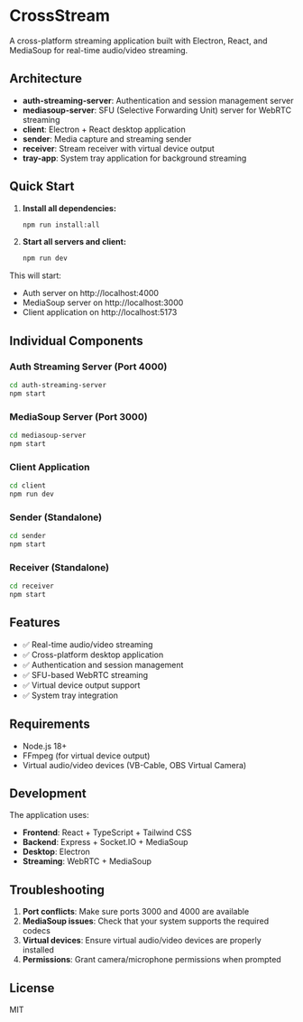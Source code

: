 # CrossStream

A cross-platform streaming application built with Electron, React, and MediaSoup for real-time audio/video streaming.

## Architecture

- **auth-streaming-server**: Authentication and session management server
- **mediasoup-server**: SFU (Selective Forwarding Unit) server for WebRTC streaming
- **client**: Electron + React desktop application
- **sender**: Media capture and streaming sender
- **receiver**: Stream receiver with virtual device output
- **tray-app**: System tray application for background streaming

## Quick Start

1. **Install all dependencies:**
   ```bash
   npm run install:all
   ```

2. **Start all servers and client:**
   ```bash
   npm run dev
   ```

This will start:
- Auth server on http://localhost:4000
- MediaSoup server on http://localhost:3000
- Client application on http://localhost:5173

## Individual Components

### Auth Streaming Server (Port 4000)
```bash
cd auth-streaming-server
npm start
```

### MediaSoup Server (Port 3000)
```bash
cd mediasoup-server
npm start
```

### Client Application
```bash
cd client
npm run dev
```

### Sender (Standalone)
```bash
cd sender
npm start
```

### Receiver (Standalone)
```bash
cd receiver
npm start
```

## Features

- ✅ Real-time audio/video streaming
- ✅ Cross-platform desktop application
- ✅ Authentication and session management
- ✅ SFU-based WebRTC streaming
- ✅ Virtual device output support
- ✅ System tray integration

## Requirements

- Node.js 18+
- FFmpeg (for virtual device output)
- Virtual audio/video devices (VB-Cable, OBS Virtual Camera)

## Development

The application uses:
- **Frontend**: React + TypeScript + Tailwind CSS
- **Backend**: Express + Socket.IO + MediaSoup
- **Desktop**: Electron
- **Streaming**: WebRTC + MediaSoup

## Troubleshooting

1. **Port conflicts**: Make sure ports 3000 and 4000 are available
2. **MediaSoup issues**: Check that your system supports the required codecs
3. **Virtual devices**: Ensure virtual audio/video devices are properly installed
4. **Permissions**: Grant camera/microphone permissions when prompted

## License

MIT